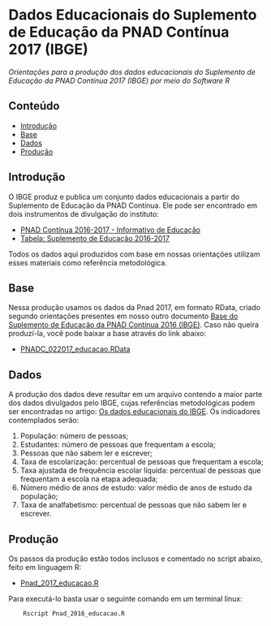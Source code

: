 Dados Educacionais do Suplemento de Educação da PNAD Contínua 2017 (IBGE)
========

_Orientações para a produção dos dados educacionais do Suplemento de Educação da PNAD Contínua 2017 (IBGE) por meio do Software R_

## Conteúdo

- [Introdução](#introdução)
- [Base](#base)
- [Dados](#dados)
- [Produção](#produção)

## Introdução

O IBGE produz e publica um conjunto dados educacionais a partir do Suplemento de Educação da PNAD Contínua. Ele pode ser encontrado em dois instrumentos de divulgação do instituto:
- <a href="https://biblioteca.ibge.gov.br/visualizacao/livros/liv101576_informativo.pdf">PNAD Contínua 2016-2017 - Informativo de Educação</a>
- <a href="https://www.ibge.gov.br/estatisticas-novoportal/sociais/educacao/17270-pnad-continua.html?edicao=21073&t=resultados">Tabela: Suplemento de Educação 2016-2017</a>

Todos os dados aqui produzidos com base em nossas orientações utilizam esses materiais como referência metodológica.

## Base

Nessa produção usamos os dados da Pnad 2017, em formato RData, criado segundo orientações presentes em nosso outro documento <a href="https://github.com/professorvirtual/educadata/tree/master/bases/pnad/2017">Base do Suplemento de Educação da PNAD Contínua 2016 (IBGE)</a>. Caso não queira produzí-la, você pode baixar a base através do link abaixo:
- <a href="https://educadata.com.br/download/pnad-continua-2017-educacao-base-completa-em-rdata/">PNADC_022017_educacao.RData</a>

## Dados

A produção dos dados deve resultar em um arquivo contendo a maior parte dos dados divulgados pelo IBGE, cujas referências metodológicas podem ser encontradas no artigo: <a href="https://educadata.com.br/os-dados-educacionais-da-pnad-continua-publicados-pelo-ibge/">Os dados educacionais do IBGE</a>. Os indicadores contemplados serão:
1. População: número de pessoas;
2. Estudantes: número de pessoas que frequentam a escola;
3. Pessoas que não sabem ler e escrever;
4. Taxa de escolarização: percentual de pessoas que frequentam a escola;
5. Taxa ajustada de frequência escolar líquida: percentual de pessoas que frequentam a escola na etapa adequada;
6. Número médio de anos de estudo: valor médio de anos de estudo da população;
7. Taxa de analfabetismo: percentual de pessoas que não sabem ler e escrever.

## Produção

Os passos da produção estão todos inclusos e comentado no script abaixo, feito em linguagem R:
- <a href="https://github.com/professorvirtual/educadata/blob/master/dados/pnad/2017/pnad_2017_educacao.R">Pnad_2017_educacao.R</a>

Para executá-lo basta usar o seguinte comando em um terminal linux:

        Rscript Pnad_2016_educacao.R


